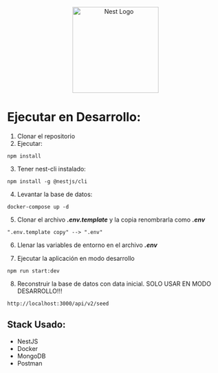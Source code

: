 <p align="center">
  <a href="http://nestjs.com/" target="blank"><img src="https://nestjs.com/img/logo-small.svg" width="200" alt="Nest Logo" /></a>
</p>

# Ejecutar en Desarrollo:

1. Clonar el repositorio
2. Ejecutar:

```
npm install
```

3. Tener nest-cli instalado:

```
npm install -g @nestjs/cli
```

4. Levantar la base de datos:

```
docker-compose up -d
```

5. Clonar el archivo **_.env.template_** y la copia renombrarla como **_.env_**

```
".env.template copy" --> ".env"
```

6. Llenar las variables de entorno en el archivo **_.env_**

7. Ejecutar la aplicación en modo desarrollo

```
npm run start:dev
```

8. Reconstruir la base de datos con data inicial. SOLO USAR EN MODO DESARROLLO!!!

```
http://localhost:3000/api/v2/seed
```

## Stack Usado:

- NestJS
- Docker
- MongoDB
- Postman
